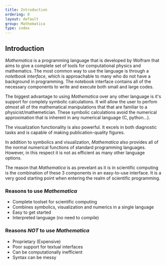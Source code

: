 ```yaml
---
title: Introduction
ordering: 0
layout: default
group: Mathematica
type: index
---
```


## Introduction

*Mathematica* is a programming language that is developed by Wolfram that aims to give a complete set of tools for computational physics and mathematics.
The most common way to use the language is through a *notetbook interface*, which is approachable to many who do not have a background in programming. 
The notebook interface contains all of the necessary components to write and execute both small and large codes. 

The biggest advantage to using *Mathematica* over any other language is it's support for complely symbolic calculations.
It will allow the user to perfom *almost* all of the mathematical manipulations that that are familiar to a physicist/mathemetician.
These symbolic calculations avoid the numerical approximation that is inherent in any numerical language (C, python...).

The visualization functionality is also powerful.
It excels in both diagnostic tasks and is capable of making publication-quality figures.

In addition to symbolics and visualization, *Mathematica* also provides all of the normal numerical functions of standard programming languages. However, in this respect it is not as efficient as many other language options.

The reason that *Mathematica* is as prevelant as it is in scientific computing is the combination of these 3 components in an easy-to-use interface.
It is a very good starting point when entering the realm of scientific programming.

### Reasons to use *Mathematica*

- Complete toolset for scientific computing
- Combines symbolics, visualization and numerics in a single language
- Easy to get started
- Interpreted language (no need to compile)

### Reasons *NOT* to use *Mathematica*

- Proprietary (Expensive)
- Poor support for textual interfaces
- Can be computationally inefficient
- Syntax can be messy

